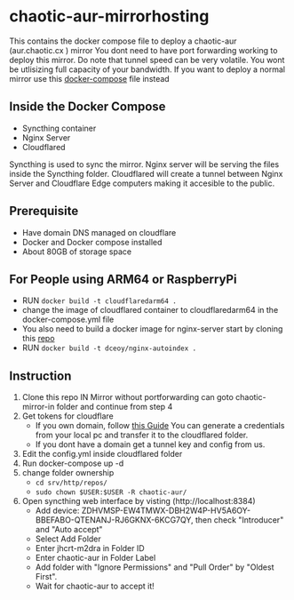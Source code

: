 # chaotic-aur-mirrorhosting

This contains the docker compose file to deploy a chaotic-aur (aur.chaotic.cx ) mirror
You dont need to have port forwarding working to deploy this mirror.
Do note that tunnel speed can be very volatile. You wont be utlisizing full capacity of your bandwidth.
If you want to deploy a normal mirror use this [docker-compose](https://github.com/virusz4274/myserver/blob/main/chaotic-aur-mirror/docker-compose.yml) file instead

## Inside the Docker Compose

* Syncthing container
* Nginx Server
* Cloudflared

Syncthing is used to sync the mirror.
Nginx server will be serving the files inside the Syncthing folder.
Cloudflared will create a tunnel between Nginx Server and Cloudflare Edge computers making it accesible to the public.

## Prerequisite 

* Have domain DNS managed on cloudflare
* Docker and Docker compose installed
* About 80GB of storage space

## For People using ARM64 or RaspberryPi 

* RUN ```docker build -t cloudflaredarm64 .```
* change the image of cloudflared container to cloudflaredarm64 in the docker-compose.yml file
* You also need to build a docker image for nginx-server start by cloning this [repo](https://github.com/dceoy/docker-nginx-autoindex)
* RUN ```docker build -t dceoy/nginx-autoindex .```

## Instruction

1) Clone this repo 
   IN Mirror without portforwarding can goto chaotic-mirror-in folder and continue from step 4
2) Get tokens for cloudflare
   * If you own domain, follow [this Guide](https://developers.cloudflare.com/cloudflare-one/connections/connect-apps/install-and-setup/tunnel-guide)
     You can generate a credentials from your local pc and transfer it to the cloudflared folder.
   * If you dont have a domain get a tunnel key and config from us.
3) Edit the config.yml inside cloudflared folder 
4) Run docker-compose up -d 
5) change folder ownership
    * ```cd srv/http/repos/```
    * ```sudo chown $USER:$USER -R chaotic-aur/```
6) Open syncthing web interface by visting (http://localhost:8384)
    * Add device: ZDHVMSP-EW4TMWX-DBH2W4P-HV5A6OY-BBEFABO-QTENANJ-RJ6GKNX-6KCG7QY, then check "Introducer" and "Auto accept"
    * Select Add Folder
    * Enter jhcrt-m2dra in Folder ID
    * Enter chaotic-aur in Folder Label
    * Add folder with "Ignore Permissions" and "Pull Order" by "Oldest First".
    * Wait for chaotic-aur to accept it!
